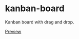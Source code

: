 # kanban-board
Kanban board with drag and drop.

[Preview](https://kanban-board-spielberg.netlify.app)
